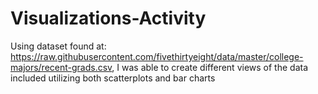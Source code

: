# Visualizations-Activity
Using dataset found at: https://raw.githubusercontent.com/fivethirtyeight/data/master/college-majors/recent-grads.csv, I was able to create different views of the data included utilizing both scatterplots and bar charts
